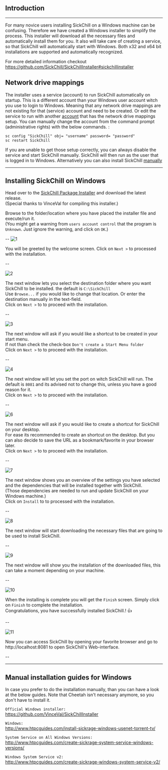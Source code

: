 ## Introduction ##

---

For many novice users installing SickChill on a Windows machine can be confusing.
Therefore we have created a Windows installer to simplify the process. This installer will download all the necessary files and automatically install them for you.
It also will take care of creating a service, so that SickChill will automatically start with Windows.
Both x32 and x64 bit installations are supported and automatically recognized.    

For more detailed information checkout https://github.com/SickChill/SickChillInstaller#sickchillinstaller  

## Network drive mappings ##

The installer uses a service (account) to run SickChill automatically on startup. This is a different account than your Windows user account witch you use to login to Windows. Meaning that any network drive mappings are not existing for that (service) account and need to be created.
Or edit the service to run with another [account](https://technet.microsoft.com/en-us/library/cc755249.aspx) that has the network drive mappings setup.
You can manually change the account from the command prompt (administrative rights) with the below commands. :  
```
sc config "SickChill" obj= "username" password= "password"
sc restart SickChill
```  

If you are unable to get those setup correctly, you can always disable the service and start SickChill manually. SickChill will then run as the user that is logged in to Windows. Alternatively you can also install SickChill [manually](https://github.com/SickChill/SickChill/wiki/SickChill-Windows-Installer/_edit#manual-installation-guides-for-windows)  

---

## Installing SickChill on Windows ##

Head over to the [SickChill Package Installer](https://github.com/SickChill/SickChillInstaller/releases) and download the latest release.  
(Special thanks to VinceVal for compiling this installer.)  

Browse to the folder/location where you have placed the installer file and execute/run it.  
(You might get a warning from `users account control` that the program is `Unknown`. Just ignore the warning, and click on `OK`.)  

--
![1](https://cloud.githubusercontent.com/assets/7928052/9738295/15735238-564b-11e5-844e-74551c2e312a.png)  

You will be greeted by the welcome screen.
Click on `Next >` to processed with the installation.  

--

![2](https://cloud.githubusercontent.com/assets/7928052/9738296/1573a828-564b-11e5-9f2e-09a320ad02ee.png)

The next window lets you select the destination folder where you want SickChill to be installed. the default is `C:\SickChill`  
Use `Browse...` if you would like to change that location. Or enter the destination manually in the text-field.  
Click on `Next >` to to proceed with the installation.  

--

![3](https://cloud.githubusercontent.com/assets/7928052/9738298/1576b27a-564b-11e5-94a9-1df9408c0fe7.png)

The next window will ask if you would like a shortcut to be created in your start menu.  
If not than check the check-box `Don't create a Start Menu folder`  
Click on `Next >` to to proceed with the installation.  

--

![4](https://cloud.githubusercontent.com/assets/7928052/9738293/15725f7c-564b-11e5-997b-edf09e8f50bf.png)

The next window will let you set the port on witch SickChill will run. The default is `8081` and its advised not to change this, unless you have a good reason for it.  
Click on `Next >` to to proceed with the installation.  

--

![6](https://cloud.githubusercontent.com/assets/7928052/9738294/1572e820-564b-11e5-83d8-d5066919f89e.png)

The next window will ask if you would like to create a shortcut for SickChill on your desktop.  
For ease its recommended to create an shortcut on the desktop. But you can also decide to save the URL as a bookmark/favorite in your browser later.  
Click on `Next >` to to proceed with the installation.  

--

![7](https://cloud.githubusercontent.com/assets/7928052/9738297/15761806-564b-11e5-83b2-9061f3ddc0db.png)

The next window shows you an overview of the settings you have selected and the dependencies that will be installed together with SickChill.  
(Those dependencies are needed to run and update SickChill on your Windows machine.)  
Click on `Install` to to processed with the installation.  

--

![8](https://cloud.githubusercontent.com/assets/7928052/9738301/158b3088-564b-11e5-881d-029e5a13d73b.png)

The next window will start downloading the necessary files that are going to be used to install SickChill.  

--

![9](https://cloud.githubusercontent.com/assets/7928052/9738302/1590b3e6-564b-11e5-9c26-4eae91708094.png)

The next window will show you the installation of the downloaded files, this can take a moment depending on your machine.  

--

![10](https://cloud.githubusercontent.com/assets/7928052/9738299/158adaca-564b-11e5-8c6c-42e12a756d7b.png)

When the installing is complete you will get the `Finish` screen. Simply click on `Finish` to complete the installation.  
Congratulations, you have successfully installed SickChill.! :+1:

--

![11](https://cloud.githubusercontent.com/assets/7928052/9738300/158b1602-564b-11e5-979c-a1ee277d6a74.png)

Now you can access SickChill by opening your favorite browser and go to http://localhost:8081 to open SickChill's Web-interface.

--

---  

## Manual installation guides for Windows ##

In case you prefer to do the installation manually, than you can have a look at the below guides. Note that Cheetah isn't necessary anymore, so you don't have to install it.  

`Official Windows installer:`  
https://github.com/VinceVal/SickChillInstaller

`Windows:`  
http://www.htpcguides.com/install-sickrage-windows-usenet-torrent-tv/

`System Service on All Windows Versions:`  
http://www.htpcguides.com/create-sickrage-system-service-windows-versions/

`Windows System Service v2:`  
http://www.htpcguides.com/create-sickrage-windows-system-service-v2/

